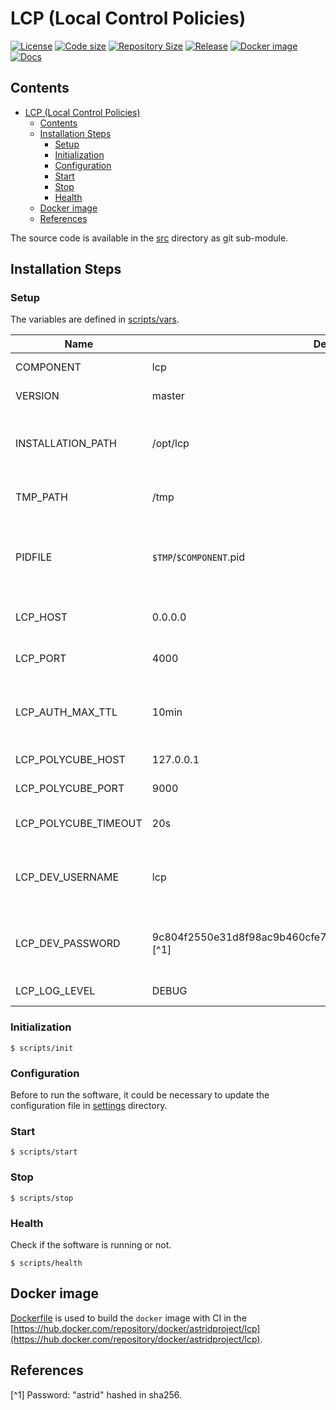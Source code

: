 # LCP (Local Control Policies)

[![License](https://img.shields.io/github/license/astrid-project/lcp)](https://github.com/astrid-project/lcp/blob/master/LICENSE)
[![Code size](https://img.shields.io/github/languages/code-size/astrid-project/lcp?color=red&logo=github)](https://github.com/astrid-project/lcp)
[![Repository Size](https://img.shields.io/github/repo-size/astrid-project/lcp?color=red&logo=github)](https://github.com/astrid-project/lcp)
[![Release](https://img.shields.io/github/v/tag/astrid-project/lcp?label=release&logo=github)](https://github.com/astrid-project/lcp/releases)
[![Docker image](https://img.shields.io/docker/image-size/astridproject/lcp?label=image&logo=docker)](https://hub.docker.com/repository/docker/astridproject/lcp)
[![Docs](https://readthedocs.org/projects/astrid-lcp/badge/?version=latest)](https://astrid-lcp.readthedocs.io)

## Contents

- [LCP (Local Control Policies)](#lcp-local-control-policies)
  - [Contents](#contents)
  - [Installation Steps](#installation-steps)
    - [Setup](#setup)
    - [Initialization](#initialization)
    - [Configuration](#configuration)
    - [Start](#start)
    - [Stop](#stop)
    - [Health](#health)
  - [Docker image](#docker-image)
  - [References](#references)

The source code is available in the [src](github.com/astrid-project/lcp) directory as git sub-module.

## Installation Steps

### Setup

The variables are defined in [scripts/vars](scripts/vars).

Name                 | Default value                                                         | Meaning
---------------------|-----------------------------------------------------------------------|--------
COMPONENT            | lcp                                                                   | Component name
VERSION              | master                                                                | Component version
INSTALLATION_PATH    | /opt/lcp                                                              | Destination path where the software will be installed
TMP_PATH             | /tmp                                                                  | Temporary dictionary path
PIDFILE              | `$TMP`/`$COMPONENT`.pid                                               | File path where the PID of the current execution is stored
LCP_HOST             | 0.0.0.0                                                               | Host address where LCP is listening
LCP_PORT             | 4000                                                                  | TCP port where LCP is listening
LCP_AUTH_MAX_TTL     | 10min                                                                 | Maximum time for HTTP authorization validity
LCP_POLYCUBE_HOST    | 127.0.0.1                                                             | Polycube host address
LCP_POLYCUBE_PORT    | 9000                                                                  | Polycube port address
LCP_POLYCUBE_TIMEOUT | 20s                                                                   | Timeout for requests to Polycube
LCP_DEV_USERNAME     | lcp                                                                   | Username for HTTP authorization (used in development)
LCP_DEV_PASSWORD     | 9c804f2550e31d8f98ac9b460cfe7fbfc676c5e4452a261a2899a1ea168c0a50 [^1] | Password for HTTP authorization (used in development)
LCP_LOG_LEVEL        | DEBUG                                                                 | General LOG level

### Initialization

```console
$ scripts/init
```

### Configuration

Before to run the software, it could be necessary to update the configuration file in [settings](settings) directory.

### Start

```console
$ scripts/start
```

### Stop

```console
$ scripts/stop
```

### Health

Check if the software is running or not.

```console
$ scripts/health
```

## Docker image

[Dockerfile](Dockerfile) is used to build the `docker` image with CI in the [https://hub.docker.com/repository/docker/astridproject/lcp](https://hub.docker.com/repository/docker/astridproject/lcp).

## References

[^1] Password: "astrid" hashed in sha256.
